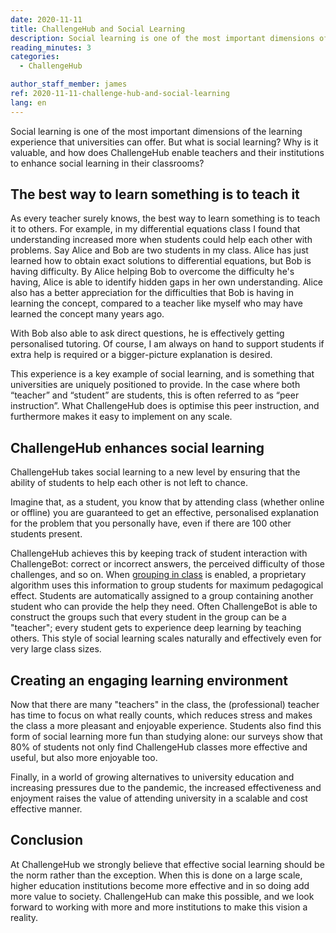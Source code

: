 ```yaml
---
date: 2020-11-11
title: ChallengeHub and Social Learning
description: Social learning is one of the most important dimensions of the learning experience that universities can offer. But what is social learning? Why is it valuable, and how does ChallengeHub enable teachers and their institutions to enhance social learning in their classrooms?
reading_minutes: 3
categories:
  - ChallengeHub

author_staff_member: james
ref: 2020-11-11-challenge-hub-and-social-learning
lang: en
---
```


Social learning is one of the most important dimensions of the learning experience that universities can offer.
But what is social learning?
Why is it valuable, and how does ChallengeHub enable teachers and their institutions to enhance social learning in their classrooms?

## The best way to learn something is to teach it

As every teacher surely knows, the best way to learn something is to teach it to others.
For example, in my differential equations class I found that understanding increased more when students could help each other with problems.
Say Alice and Bob are two students in my class.
Alice has just learned how to obtain exact solutions to differential equations, but Bob is having difficulty.
By Alice helping Bob to overcome the difficulty he's having, Alice is able to identify hidden gaps in her own understanding.
Alice also has a better appreciation for the difficulties that Bob is having in learning the concept, compared to a teacher like myself who may have learned the concept many years ago.

With Bob also able to ask direct questions, he is effectively getting personalised tutoring.
Of course, I am always on hand to support students if extra help is required or a bigger-picture explanation is desired.

This experience is a key example of social learning, and is something that universities are uniquely positioned to provide.
In the case where both “teacher” and “student” are students, this is often referred to as “peer instruction”.
What ChallengeHub does is optimise this peer instruction, and furthermore makes it easy to implement on any scale.

## ChallengeHub enhances social learning

ChallengeHub takes social learning to a new level by ensuring that the ability of students to help each other is not left to chance.

Imagine that, as a student, you know that by attending class (whether online or offline) you are guaranteed to get an effective, personalised explanation for the problem that you personally have, even if there are 100 other students present.

ChallengeHub achieves this by keeping track of student interaction with ChallengeBot: correct or incorrect answers, the perceived difficulty of those challenges, and so on.
When [grouping in class]( /2020/04/10/announcing-study-teams/ ) is enabled, a proprietary algorithm uses this information to group students for maximum pedagogical effect.
Students are automatically assigned to a group containing another student who can provide the help they need.
Often ChallengeBot is able to construct the groups such that every student in the group can be a "teacher"; every student gets to experience deep learning by teaching others.
This style of social learning scales naturally and effectively even for very large class sizes.

## Creating an engaging learning environment

Now that there are many "teachers" in the class, the (professional) teacher has time to focus on what really counts, which reduces stress and makes the class a more pleasant and enjoyable experience.
Students also find this form of social learning more fun than studying alone: our surveys show that 80% of students not only find ChallengeHub classes more effective and useful, but also more enjoyable too.

Finally, in a world of growing alternatives to university education and increasing pressures due to the pandemic, the increased effectiveness and enjoyment raises the value of attending university in a scalable and cost effective manner. 

## Conclusion

At ChallengeHub we strongly believe that effective social learning should be the norm rather than the exception.
When this is done on a large scale, higher education institutions become more effective and in so doing add more value to society.
ChallengeHub can make this possible, and we look forward to working with more and more institutions to make this vision a reality.
